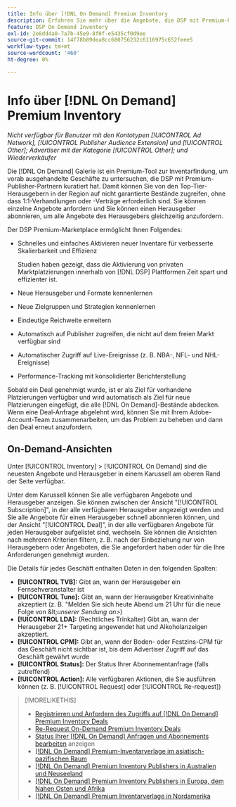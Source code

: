 ```yaml
---
title: Info über [!DNL On Demand] Premium Inventory
description: Erfahren Sie mehr über die Angebote, die DSP mit Premium-Publisher-Partnern vorverhandelt hat.
feature: DSP On Demand Inventory
exl-id: 2e8dd4a0-7a7b-45e9-8f0f-e5435cf0d9ee
source-git-commit: 14f78b89dea8cc680756232c6116975c652feee5
workflow-type: tm+mt
source-wordcount: '460'
ht-degree: 0%

---
```


# Info über [!DNL On Demand] Premium Inventory

*Nicht verfügbar für Benutzer mit den Kontotypen [!UICONTROL Ad Network], [!UICONTROL Publisher Audience Extension] und [!UICONTROL Other]; Advertiser mit der Kategorie [!UICONTROL Other]; und Wiederverkäufer*

Die [!DNL On Demand] Galerie ist ein Premium-Tool zur Inventarfindung, um vorab ausgehandelte Geschäfte zu untersuchen, die DSP mit Premium-Publisher-Partnern kuratiert hat. Damit können Sie von den Top-Tier-Herausgebern in der Region auf nicht garantierte Bestände zugreifen, ohne dass 1:1-Verhandlungen oder -Verträge erforderlich sind. Sie können einzelne Angebote anfordern und Sie können einen Herausgeber abonnieren, um alle Angebote des Herausgebers gleichzeitig anzufordern.

Der DSP Premium-Marketplace ermöglicht Ihnen Folgendes:

* Schnelles und einfaches Aktivieren neuer Inventare für verbesserte Skalierbarkeit und Effizienz

  Studien haben gezeigt, dass die Aktivierung von privaten Marktplatzierungen innerhalb von [!DNL DSP] Plattformen Zeit spart und effizienter ist.

* Neue Herausgeber und Formate kennenlernen

* Neue Zielgruppen und Strategien kennenlernen

* Eindeutige Reichweite erweitern

* Automatisch auf Publisher zugreifen, die nicht auf dem freien Markt verfügbar sind

* Automatischer Zugriff auf Live-Ereignisse (z. B. NBA-, NFL- und NHL-Ereignisse)

* Performance-Tracking mit konsolidierter Berichterstellung

Sobald ein Deal genehmigt wurde, ist er als Ziel für vorhandene Platzierungen verfügbar und wird automatisch als Ziel für neue Platzierungen eingefügt, die alle [!DNL On Demand]-Bestände abdecken. Wenn eine Deal-Anfrage abgelehnt wird, können Sie mit Ihrem Adobe-Account-Team zusammenarbeiten, um das Problem zu beheben und dann den Deal erneut anzufordern.

## On-Demand-Ansichten

Unter [!UICONTROL Inventory] > [!UICONTROL On Demand] sind die neuesten Angebote und Herausgeber <!-- how recent? --> in einem Karussell am oberen Rand der Seite verfügbar.

Unter dem Karussell können Sie alle verfügbaren Angebote und Herausgeber anzeigen. Sie können zwischen der Ansicht &quot;[!UICONTROL Subscription]&quot;, in der alle verfügbaren Herausgeber angezeigt werden und Sie alle Angebote für einen Herausgeber schnell abonnieren können, und der Ansicht &quot;[!UICONTROL Deal]&quot;, in der alle verfügbaren Angebote für jeden Herausgeber aufgelistet sind, wechseln. Sie können die Ansichten nach mehreren Kriterien filtern, z. B. nach der Einbeziehung nur von Herausgebern oder Angeboten, die Sie angefordert haben oder für die Ihre Anforderungen genehmigt wurden.

Die Details für jedes Geschäft enthalten Daten in den folgenden Spalten:

* **[!UICONTROL TVB]:** Gibt an, wann der Herausgeber ein Fernsehveranstalter ist
* **[!UICONTROL Tune]:** Gibt an, wann der Herausgeber Kreativinhalte akzeptiert (z. B. &quot;Melden Sie sich heute Abend um 21 Uhr für die neue Folge von \&lt;*unserer Sendung an*\>)
* **[!UICONTROL LDA]:** (Rechtliches Trinkalter) Gibt an, wann der Herausgeber 21+ Targeting angewendet hat und Alkoholanzeigen akzeptiert.
* **[!UICONTROL CPM]:** Gibt an, wann der Boden- oder Festzins-CPM für das Geschäft nicht sichtbar ist, bis dem Advertiser Zugriff auf das Geschäft gewährt wurde
* **[!UICONTROL Status]:** Der Status Ihrer Abonnementanfrage (falls zutreffend)
* **[!UICONTROL Action]:** Alle verfügbaren Aktionen, die Sie ausführen können (z. B. [!UICONTROL Request] oder [!UICONTROL Re-request])

>[!MORELIKETHIS]
>
>* [Registrieren und Anfordern des Zugriffs auf [!DNL On Demand] Premium Inventory Deals](on-demand-inventory-subscribe.md)
>* [Re-Request On-Demand Premium Inventory Deals](on-demand-inventory-rerequest.md)
>* [Status Ihrer  [!DNL On Demand] Anfragen und Abonnements bearbeiten](on-demand-inventory-view-status.md) anzeigen
>* [[!DNL On Demand] Premium-Inventarverlage im asiatisch-pazifischen Raum](on-demand-inventory-publishers-apac.md)
>* [[!DNL On Demand] Premium Inventory Publishers in Australien und Neuseeland](on-demand-inventory-publishers-anz.md)
>* [[!DNL On Demand] Premium Inventory Publishers in Europa, dem Nahen Osten und Afrika](on-demand-inventory-publishers-emea.md)
>* [[!DNL On Demand] Premium Inventarverlage in Nordamerika](on-demand-inventory-publishers-na.md)
